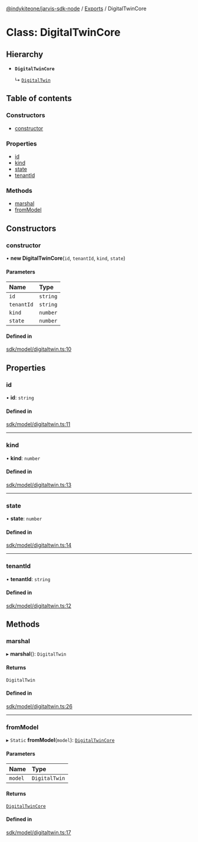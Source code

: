 [@indykiteone/jarvis-sdk-node](../README.md) / [Exports](../modules.md) / DigitalTwinCore

# Class: DigitalTwinCore

## Hierarchy

- **`DigitalTwinCore`**

  ↳ [`DigitalTwin`](DigitalTwin.md)

## Table of contents

### Constructors

- [constructor](DigitalTwinCore.md#constructor)

### Properties

- [id](DigitalTwinCore.md#id)
- [kind](DigitalTwinCore.md#kind)
- [state](DigitalTwinCore.md#state)
- [tenantId](DigitalTwinCore.md#tenantid)

### Methods

- [marshal](DigitalTwinCore.md#marshal)
- [fromModel](DigitalTwinCore.md#frommodel)

## Constructors

### constructor

• **new DigitalTwinCore**(`id`, `tenantId`, `kind`, `state`)

#### Parameters

| Name | Type |
| :------ | :------ |
| `id` | `string` |
| `tenantId` | `string` |
| `kind` | `number` |
| `state` | `number` |

#### Defined in

[sdk/model/digitaltwin.ts:10](https://github.com/indykite/jarvis-sdk-node/blob/438b790/jarvis_sdk_node/src/sdk/model/digitaltwin.ts#L10)

## Properties

### id

• **id**: `string`

#### Defined in

[sdk/model/digitaltwin.ts:11](https://github.com/indykite/jarvis-sdk-node/blob/438b790/jarvis_sdk_node/src/sdk/model/digitaltwin.ts#L11)

___

### kind

• **kind**: `number`

#### Defined in

[sdk/model/digitaltwin.ts:13](https://github.com/indykite/jarvis-sdk-node/blob/438b790/jarvis_sdk_node/src/sdk/model/digitaltwin.ts#L13)

___

### state

• **state**: `number`

#### Defined in

[sdk/model/digitaltwin.ts:14](https://github.com/indykite/jarvis-sdk-node/blob/438b790/jarvis_sdk_node/src/sdk/model/digitaltwin.ts#L14)

___

### tenantId

• **tenantId**: `string`

#### Defined in

[sdk/model/digitaltwin.ts:12](https://github.com/indykite/jarvis-sdk-node/blob/438b790/jarvis_sdk_node/src/sdk/model/digitaltwin.ts#L12)

## Methods

### marshal

▸ **marshal**(): `DigitalTwin`

#### Returns

`DigitalTwin`

#### Defined in

[sdk/model/digitaltwin.ts:26](https://github.com/indykite/jarvis-sdk-node/blob/438b790/jarvis_sdk_node/src/sdk/model/digitaltwin.ts#L26)

___

### fromModel

▸ `Static` **fromModel**(`model`): [`DigitalTwinCore`](DigitalTwinCore.md)

#### Parameters

| Name | Type |
| :------ | :------ |
| `model` | `DigitalTwin` |

#### Returns

[`DigitalTwinCore`](DigitalTwinCore.md)

#### Defined in

[sdk/model/digitaltwin.ts:17](https://github.com/indykite/jarvis-sdk-node/blob/438b790/jarvis_sdk_node/src/sdk/model/digitaltwin.ts#L17)
